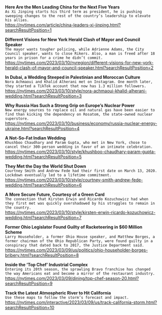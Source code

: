 **Here Are the Men Leading China for the Next Five Years**\
`As Xi Jinping starts his third term as president, he is pushing sweeping changes to the rest of the country’s leadership to elevate his allies.`\
https://nytimes.com/article/china-leaders-xi-jinping.html?searchResultPosition=1

**Different Visions for New York Herald Clash of Mayor and Council Speaker**\
`The mayor wants tougher policing, while Adrienne Adams, the City Council speaker, wants to close Rikers. Also, a man is freed after 18 years in prison for a crime he didn’t commit.`\
https://nytimes.com/2023/03/10/nyregion/different-visions-for-new-york-herald-clash-of-mayor-and-council-speaker.html?searchResultPosition=2

**In Dubai, a Wedding Steeped in Palestinian and Moroccan Culture**\
`Nora Achmaoui and Khalid Alherani met on Instagram. One month later, they started a TikTok account that now has 1.3 million followers.`\
https://nytimes.com/2023/03/10/style/nora-achmaoui-khalid-alherani-wedding.html?searchResultPosition=3

**Why Russia Has Such a Strong Grip on Europe’s Nuclear Power**\
`New energy sources to replace oil and natural gas have been easier to find than kicking the dependency on Rosatom, the state-owned nuclear superstore.`\
https://nytimes.com/2023/03/10/business/economy/russia-nuclear-energy-ukraine.html?searchResultPosition=4

**A Not-So-Fat Indian Wedding**\
`Khushboo Chaudhary and Param Gupta, who met in New York, chose to cancel their 300-person wedding in favor of an intimate celebration.`\
https://nytimes.com/2023/03/10/style/khushboo-chaudhary-param-gupta-wedding.html?searchResultPosition=5

**They Met the Day the World Shut Down**\
`Courtney Smith and Andrew Fede had their first date on March 13, 2020. Lockdown eventually led to a lifetime commitment.`\
https://nytimes.com/2023/03/10/style/courtney-smith-andrew-fede-wedding.html?searchResultPosition=6

**A More Secure Future, Courtesy of a Green Card**\
`The connection that Kirsten Erwin and Ricardo Kozuchowicz had when they first met was quickly overshadowed by his struggles to remain in the country.`\
https://nytimes.com/2023/03/10/style/kirsten-erwin-ricardo-kozuchowicz-wedding.html?searchResultPosition=7

**Former Ohio Legislator Found Guilty of Racketeering in $60 Million Scheme**\
`Larry Householder, a former Ohio House speaker, and Matthew Borges, a former chairman of the Ohio Republican Party, were found guilty in a conspiracy that dated back to 2017, the Justice Department said.`\
https://nytimes.com/2023/03/09/us/politics/ohio-householder-borges-bribery.html?searchResultPosition=8

**Inside the ‘Top Chef’ Industrial Complex**\
`Entering its 20th season, the sprawling Bravo franchise has changed the way Americans eat and become a mirror of the restaurant industry.`\
https://nytimes.com/2023/03/09/dining/top-chef-season-20.html?searchResultPosition=9

**Track the Latest Atmospheric River to Hit California**\
`Use these maps to follow the storm’s forecast and impact.`\
https://nytimes.com/interactive/2023/03/09/us/track-california-storm.html?searchResultPosition=10


